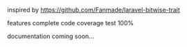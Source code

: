 inspired by https://github.com/Fanmade/laravel-bitwise-trait

features complete
code coverage test 100%


documentation coming soon...
